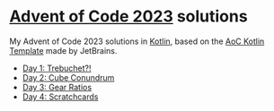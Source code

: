 # [Advent of Code 2023](https://adventofcode.com/2023) solutions

My Advent of Code 2023 solutions in [Kotlin][kotlin], based on the [AoC Kotlin Template][template] made by JetBrains.
- [Day 1: Trebuchet?!](./src/Day01.kt)
- [Day 2: Cube Conundrum](./src/Day02.kt)
- [Day 3: Gear Ratios](./src/Day03.kt)
- [Day 4: Scratchcards](./src/Day04.kt)

[kotlin]: https://kotlinlang.org
[template]: https://github.com/kotlin-hands-on/advent-of-code-kotlin-template
